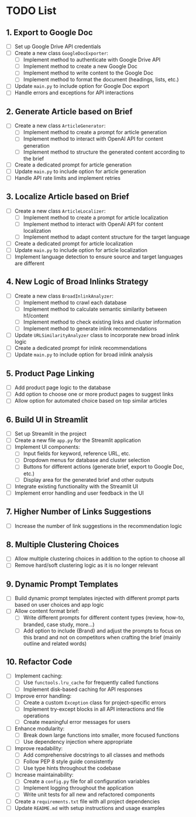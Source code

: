 # TODO List

## 1. Export to Google Doc
- [ ] Set up Google Drive API credentials
- [ ] Create a new class `GoogleDocExporter`:
  - [ ] Implement method to authenticate with Google Drive API
  - [ ] Implement method to create a new Google Doc
  - [ ] Implement method to write content to the Google Doc
  - [ ] Implement method to format the document (headings, lists, etc.)
- [ ] Update `main.py` to include option for Google Doc export
- [ ] Handle errors and exceptions for API interactions

## 2. Generate Article based on Brief
- [ ] Create a new class `ArticleGenerator`:
  - [ ] Implement method to create a prompt for article generation
  - [ ] Implement method to interact with OpenAI API for content generation
  - [ ] Implement method to structure the generated content according to the brief
- [ ] Create a dedicated prompt for article generation
- [ ] Update `main.py` to include option for article generation
- [ ] Handle API rate limits and implement retries

## 3. Localize Article based on Brief
- [ ] Create a new class `ArticleLocalizer`:
  - [ ] Implement method to create a prompt for article localization
  - [ ] Implement method to interact with OpenAI API for content localization
  - [ ] Implement method to adapt content structure for the target language
- [ ] Create a dedicated prompt for article localization
- [ ] Update `main.py` to include option for article localization
- [ ] Implement language detection to ensure source and target languages are different

## 4. New Logic of Broad Inlinks Strategy
- [ ] Create a new class `BroadInlinkAnalyzer`:
  - [ ] Implement method to crawl each database
  - [ ] Implement method to calculate semantic similarity between h1/content
  - [ ] Implement method to check existing links and cluster information
  - [ ] Implement method to generate inlink recommendations
- [ ] Update `URLSimilarityAnalyzer` class to incorporate new broad inlink logic
- [ ] Create a dedicated prompt for inlink recommendations
- [ ] Update `main.py` to include option for broad inlink analysis

## 5. Product Page Linking
- [ ] Add product page logic to the database
- [ ] Add option to choose one or more product pages to suggest links
- [ ] Allow option for automated choice based on top similar articles

## 6. Build UI in Streamlit
- [ ] Set up Streamlit in the project
- [ ] Create a new file `app.py` for the Streamlit application
- [ ] Implement UI components:
  - [ ] Input fields for keyword, reference URL, etc.
  - [ ] Dropdown menus for database and cluster selection
  - [ ] Buttons for different actions (generate brief, export to Google Doc, etc.)
  - [ ] Display area for the generated brief and other outputs
- [ ] Integrate existing functionality with the Streamlit UI
- [ ] Implement error handling and user feedback in the UI

## 7. Higher Number of Links Suggestions
- [ ] Increase the number of link suggestions in the recommendation logic

## 8. Multiple Clustering Choices
- [ ] Allow multiple clustering choices in addition to the option to choose all
- [ ] Remove hard/soft clustering logic as it is no longer relevant

## 9. Dynamic Prompt Templates
- [ ] Build dynamic prompt templates injected with different prompt parts based on user choices and app logic
- [ ] Allow content format brief:
  - [ ] Write different prompts for different content types (review, how-to, branded, case study, more...)
  - [ ] Add option to include {Brand} and adjust the prompts to focus on this brand and not on competitors when crafting the brief (mainly outline and related words)

## 10. Refactor Code
- [ ] Implement caching:
  - [ ] Use `functools.lru_cache` for frequently called functions
  - [ ] Implement disk-based caching for API responses
- [ ] Improve error handling:
  - [ ] Create a custom `Exception` class for project-specific errors
  - [ ] Implement try-except blocks in all API interactions and file operations
  - [ ] Create meaningful error messages for users
- [ ] Enhance modularity:
  - [ ] Break down large functions into smaller, more focused functions
  - [ ] Use dependency injection where appropriate
- [ ] Improve readability:
  - [ ] Add comprehensive docstrings to all classes and methods
  - [ ] Follow PEP 8 style guide consistently
  - [ ] Use type hints throughout the codebase
- [ ] Increase maintainability:
  - [ ] Create a `config.py` file for all configuration variables
  - [ ] Implement logging throughout the application
  - [ ] Write unit tests for all new and refactored components
- [ ] Create a `requirements.txt` file with all project dependencies
- [ ] Update `README.md` with setup instructions and usage examples
